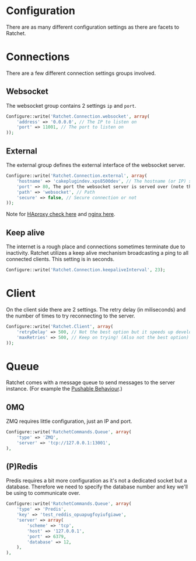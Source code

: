 Configuration
=============

There are as many different configuration settings as there are facets to Ratchet.

# Connections #

There are a few different connection settings groups involved.

## Websocket ##

The websocket group contains 2 settings `ip` and `port`.

```php
Configure::write('Ratchet.Connection.websocket', array(
    'address' => '0.0.0.0', // The IP to listen on
    'port' => 11001, // The port to listen on
));
```


## External ##

The external group defines the external interface of the websocket server.

```php
Configure::write('Ratchet.Connection.external', array(
    'hostname' => 'cakeplugindev.xps8500dev', // The hostname (or IP) serving the websocket server
    'port' => 80, The port the websocket server is served over (note that this can be on the same ort as your HTTP server due to proxies like HAproxy or nginx)
    'path' => 'websocket', // Path
    'secure' => false, // Secure connection or not
));
```

Note for [HAproxy check here](http://socketo.me/docs/deploy#serverconfiguration) and [nginx here](http://blog.wyrihaximus.net/2013/05/serving-websockets-and-cakephp-on-the-same-domain-and-port-with-nginx/).

## Keep alive ##

The internet is a rough place and connections sometimes terminate due to inactivity. Ratchet utilizes a keep alive mechanism broadcasting a ping to all connected clients. This setting is in seconds.

```php
Configure::write('Ratchet.Connection.keepaliveInterval', 23);
```

# Client #

On the client side there are 2 settings. The retry delay (in miliseconds) and the number of times to try reconnecting to the server.

```php
Configure::write('Ratchet.Client', array(
	'retryDelay' => 500, // Not the best option but it speeds up development
	'maxRetries' => 500, // Keep on trying! (Also not the best option)
));
```

# Queue #

Ratchet comes with a message queue to send messages to the server instance. (For example the [Pushable Behaviour](model_push.html).)

## 0MQ ##

ZMQ requires little configuration, just an IP and port.

```php
Configure::write('RatchetCommands.Queue', array(
    'type' => 'ZMQ',
    'server' => 'tcp://127.0.0.1:13001',
),
```

## (P)Redis ##

Predis requires a bit more configuration as it's not a dedicated socket but a database. Therefore we need to specify the database number and key we'll be using to communicate over.

```php
Configure::write('RatchetCommands.Queue', array(
	'type' => 'Predis',
    'key' => 'test_reddis_opuapugfoyiufgiawe',
    'server' => array(
        'scheme' => 'tcp',
        'host' => '127.0.0.1',
        'port' => 6379,
        'database' => 12,
    ),
),
```